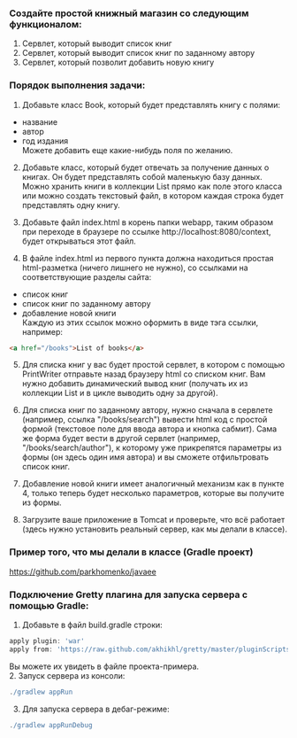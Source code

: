 ### Создайте простой книжный магазин со следующим функционалом:
1. Сервлет, который выводит список книг
2. Сервлет, который выводит список книг по заданному автору
3. Сервлет, который позволит добавить новую книгу

### Порядок выполнения задачи:
1. Добавьте класс Book, который будет представлять книгу с полями:
  * название
  * автор
  * год издания  
    Можете добавить еще какие-нибудь поля по желанию.
2. Добавьте класс, который будет отвечать за получение данных о книгах. Он будет представлять собой маленькую базу данных.
Можно хранить книги в коллекции List прямо как поле этого класса или можно создать текстовый файл,
в котором каждая строка будет представлять одну книгу.


3. Добавьте файл index.html в корень папки webapp, таким образом при переходе в браузере по ссылке http://localhost:8080/context, будет открываться этот файл.


4. В файле index.html из первого пункта должна находиться простая html-разметка (ничего лишнего не нужно), со ссылками на соответствующие разделы сайта:
 * список книг
 * список книг по заданному автору
 * добавление новой книги  
Каждую из этих ссылок можно оформить в виде тэга ссылки, например:
```html
<a href="/books">List of books</a>
```
5. Для списка книг у вас будет простой сервлет, в котором с помощью PrintWriter отправьте назад браузеру html со списком книг.
Вам нужно добавить динамический вывод книг (получать их из коллекции List и в цикле выводить одну за другой).


6. Для списка книг по заданному автору, нужно сначала в сервлете (например, ссылка "/books/search") вывести html код с простой формой
(текстовое поле для ввода автора и кнопка сабмит). Сама же форма будет вести в другой сервлет (например, "/books/search/author"),
к которому уже прикрепятся параметры из формы (он здесь один имя автора) и вы сможете отфильтровать список книг.


7. Добавление новой книги имеет аналогичный механизм как в пункте 4, только теперь будет несколько параметров, которые вы получите из формы.


8. Загрузите ваше приложение в Tomcat и проверьте, что всё работает (здесь нужно установить реальный сервер, как мы делали в классе).


### Пример того, что мы делали в классе (Gradle проект)
https://github.com/parkhomenko/javaee

### Подключение Gretty плагина для запуска сервера с помощью Gradle:
1. Добавьте в файл build.gradle строки:
```groovy
apply plugin: 'war'
apply from: 'https://raw.github.com/akhikhl/gretty/master/pluginScripts/gretty.plugin'
```
Вы можете их увидеть в файле проекта-примера.  
2. Запуск сервера из консоли:
```groovy
./gradlew appRun
```
3. Для запуска сервера в дебаг-режиме:
```groovy
./gradlew appRunDebug
```
